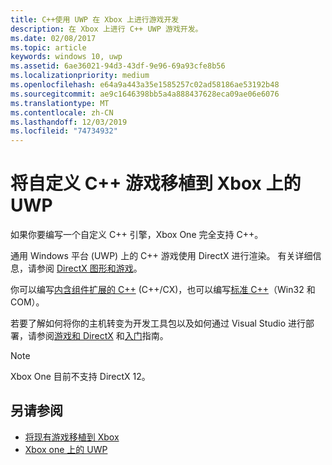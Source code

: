 ```yaml
---
title: C++使用 UWP 在 Xbox 上进行游戏开发
description: 在 Xbox 上进行 C++ UWP 游戏开发。
ms.date: 02/08/2017
ms.topic: article
keywords: windows 10, uwp
ms.assetid: 6ae36021-94d3-43df-9e96-69a93cfe8b56
ms.localizationpriority: medium
ms.openlocfilehash: e64a9a443a35e1585257c02ad58186ae53192b48
ms.sourcegitcommit: ae9c1646398bb5a4a888437628eca09ae06e6076
ms.translationtype: MT
ms.contentlocale: zh-CN
ms.lasthandoff: 12/03/2019
ms.locfileid: "74734932"
---
```

# <a name="bring-custom-c-games-to-uwp-on-xbox"></a>将自定义 C++ 游戏移植到 Xbox 上的 UWP

如果你要编写一个自定义 C++ 引擎，Xbox One 完全支持 C++。 

通用 Windows 平台 (UWP) 上的 C++ 游戏使用 DirectX 进行渲染。 有关详细信息，请参阅 [DirectX 图形和游戏](https://docs.microsoft.com/windows/desktop/directx)。

你可以编写[内含组件扩展的 C++](https://docs.microsoft.com/cpp/cppcx/visual-c-language-reference-c-cx) (C++/CX)，也可以编写[标准 C++](https://docs.microsoft.com/uwp/win32-and-com/win32-and-com-for-uwp-apps)（Win32 和 COM）。

若要了解如何将你的主机转变为开发工具包以及如何通过 Visual Studio 进行部署，请参阅[游戏和 DirectX](../gaming/index.md) 和[入门](getting-started.md)指南。

> [!NOTE]
> Xbox One 目前不支持 DirectX 12。


## <a name="see-also"></a>另请参阅
- [将现有游戏移植到 Xbox](development-lanes-landing.md)
- [Xbox one 上的 UWP](index.md)

